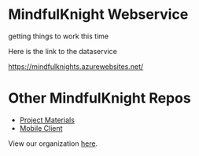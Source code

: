 # MindfulKnight Webservice

getting things to work this time

Here is the link to the dataservice

https://mindfulknights.azurewebsites.net/

# Other MindfulKnight Repos
- [Project Materials](https://github.com/calvin-cs262-fall2023-teamh/stressReliver-project)
- [Mobile Client](https://github.com/calvin-cs262-fall2023-teamh/stressReliever-client)

View our organization [here](https://github.com/calvin-cs262-fall2023-teamh).

